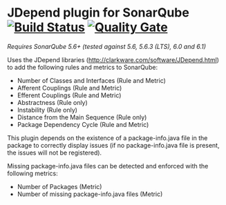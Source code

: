 # JDepend plugin for SonarQube [![Build Status](https://travis-ci.org/willemsrb/sonar-jdepend-plugin.svg?branch=master)](https://travis-ci.org/willemsrb/sonar-jdepend-plugin) [![Quality Gate](https://sonarqube.com/api/badges/gate?key=nl.future-edge.sonarqube.plugins:sonar-jdepend-plugin)](https://sonarqube.com/dashboard/index?id=nl.future-edge.sonarqube.plugins%3Asonar-jdepend-plugin)
*Requires SonarQube 5.6+ (tested against 5.6, 5.6.3 (LTS), 6.0 and 6.1)*

Uses the JDepend libraries (http://clarkware.com/software/JDepend.html) to add the following rules and metrics to SonarQube:

- Number of Classes and Interfaces (Rule and Metric)
- Afferent Couplings (Rule and Metric)
- Efferent Couplings (Rule and Metric)
- Abstractness (Rule only)
- Instability (Rule only)
- Distance from the Main Sequence (Rule only)
- Package Dependency Cycle (Rule and Metric)

This plugin depends on the existence of a package-info.java file in the package to correctly display issues (if no package-info.java file is present, the issues will not be registered).

Missing package-info.java files can be detected and enforced with the following metrics:

- Number of Packages (Metric)
- Number of missing package-info.java files (Metric)
